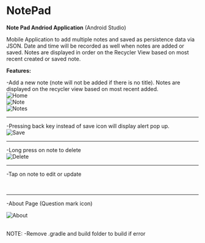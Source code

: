 # NotePad
 
**Note Pad Andriod Application** (Android Studio) 

Mobile Application to add multiple notes and saved as persistence data via JSON. Date and time will be recorded as well when notes are added or saved. Notes are displayed in order on the Recycler View based on most recent created or saved note. 

**Features:**

-Add a new note (note will not be added if there is no title). Notes are displayed on the recycler view based on most recent added. <br />
![Home](ReadMeImages/Home.jpg)
<br />
![Note](ReadMeImages/Note.jpg)
<br />
![Notes](ReadMeImages/Notes.jpg)

-------------
-Pressing back key instead of save icon will display alert pop up. <br />
![Save](ReadMeImages/BackSave.jpg)
<br />

-------------
-Long press on note to delete <br />
![Delete](ReadMeImages/Delete.jpg)
<br />

-------------
-Tap on note to edit or update

<br />

-------------
-About Page (Question mark icon)  <br />

![About](ReadMeImages/About.jpg)

<br />
NOTE: -Remove .gradle and build folder to build if error
